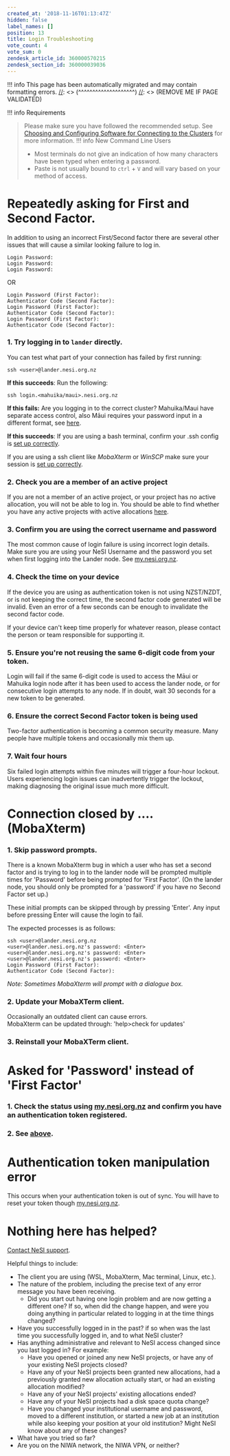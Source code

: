 ```yaml
---
created_at: '2018-11-16T01:13:47Z'
hidden: false
label_names: []
position: 13
title: Login Troubleshooting
vote_count: 4
vote_sum: 0
zendesk_article_id: 360000570215
zendesk_section_id: 360000039036
---
```




[//]: <> (REMOVE ME IF PAGE VALIDATED)
[//]: <> (vvvvvvvvvvvvvvvvvvvv)
!!! info
    This page has been automatically migrated and may contain formatting errors.
[//]: <> (^^^^^^^^^^^^^^^^^^^^)
[//]: <> (REMOVE ME IF PAGE VALIDATED)

!!! info Requirements
>
> Please make sure you have followed the recommended setup. See
> [Choosing and Configuring Software for Connecting to the
> Clusters](https://support.nesi.org.nz/hc/en-gb/articles/360001016335)
> for more information.
!!! info New Command Line Users
>
> -   Most terminals do not give an indication of how many characters
>     have been typed when entering a password.
> -   Paste is not usually bound to `ctrl` + `V` and will vary based on
>     your method of access.

# Repeatedly asking for First and Second Factor.

In addition to using an incorrect First/Second factor there are several
other issues that will cause a similar looking failure to log in. 

    Login Password:
    Login Password:
    Login Password:

OR

    Login Password (First Factor): 
    Authenticator Code (Second Factor):
    Login Password (First Factor): 
    Authenticator Code (Second Factor):
    Login Password (First Factor): 
    Authenticator Code (Second Factor):

### 1. Try logging in to `lander` directly.

You can test what part of your connection has failed by first running:

``` highlight
ssh <user>@lander.nesi.org.nz
```

**If this succeeds**: Run the following:

``` highlight
ssh login.<mahuika/maui>.nesi.org.nz
```

**If this fails:** Are you logging in to the correct cluster?
Mahuika/Maui have separate access control, also Māui requires your
password input in a different format, see
[here](https://support.nesi.org.nz/hc/en-gb/articles/360001244876-Mahuika-M%C4%81ui-Differences).

**If this succeeds**: If you are using a bash terminal, confirm your
.ssh config is [set up
correctly](https://support.nesi.org.nz/hc/en-gb/articles/360000161315#recLinux).

If you are using a ssh client like *MobaXterm* or *WinSCP* make sure
your session is [set up
correctly](https://support.nesi.org.nz/hc/en-gb/articles/360000161315#recMoba).

### 2. Check you are a member of an active project

If you are not a member of an active project, or your project has no
active allocation, you will not be able to log in. You should be able to
find whether you have any active projects with active
allocations [here](https://my.nesi.org.nz/html/view_projects). 

### 3. Confirm you are using the correct username and password

The most common cause of login failure is using incorrect login details.
Make sure you are using your NeSI Username and the password you set when
first logging into the Lander node. See
[my.nesi.org.nz](https://my.nesi.org.nz/).

### 4. Check the time on your device

If the device you are using as authentication token is not using
NZST/NZDT, or is not keeping the correct time, the second factor code
generated will be invalid. Even an error of a few seconds can be enough
to invalidate the second factor code.

If your device can't keep time properly for whatever reason, please
contact the person or team responsible for supporting it.

### 5. Ensure you're not reusing the same 6-digit code from your token.

Login will fail if the same 6-digit
code<span class="dictionary-of-numbers"> is </span>used to access the
Māui or Mahuika login node after it has been used to access the lander
node, or for consecutive login attempts to any node. If in doubt, wait
<span class="dictionary-of-numbers dictionary-of-numbers-processed">30
seconds</span> for a new token to be generated.

### 6. Ensure the correct Second Factor token is being used

Two-factor authentication is becoming a common security measure. Many
people have multiple tokens and occasionally mix them up.

### 7. Wait <span class="dictionary-of-numbers dictionary-of-numbers-processed">four hours</span>

<span class="dictionary-of-numbers">Six failed login attempts
</span>within
<span class="dictionary-of-numbers dictionary-of-numbers-processed">five
minutes</span> will trigger a four-hour lockout. Users experiencing
login issues can inadvertently trigger the lockout, making diagnosing
the original issue much more difficult.  

# Connection closed by .... (MobaXterm)

### 1. Skip password prompts.

There is a known MobaXterm bug in which a user who has set a second
factor and is trying to log in to the lander node will be prompted
multiple times for 'Password' before being prompted for 'First Factor'.
(On the lander node, you should only be prompted for a 'password' if you
have no Second Factor set up.)

These initial prompts can be skipped through by pressing 'Enter'. Any
input before pressing Enter will cause the login to fail.

The expected processes is as follows:

``` highlight
ssh <user>@lander.nesi.org.nz 
<user>@lander.nesi.org.nz's password: <Enter>
<user>@lander.nesi.org.nz's password: <Enter>
<user>@lander.nesi.org.nz's password: <Enter>
Login Password (First Factor): 
Authenticator Code (Second Factor):
```

*Note: Sometimes MobaXterm will prompt with a dialogue box.*

### 2. Update your MobaXTerm client.

Occasionally an outdated client can cause errors.  
MobaXterm can be updated through: 'help&gt;check for updates'

### 3. Reinstall your MobaXTerm client.

# Asked for 'Password' instead of 'First Factor'

### 1. Check the status using [my.nesi.org.nz](https://my.nesi.org.nz/) and confirm you have an authentication token registered.

### 2. See [above](#mobaPassPassPass).

# Authentication token manipulation error

This occurs when your authentication token is out of sync. You will have
to reset your token though [my.nesi.org.nz](https://my.nesi.org.nz/).

# Nothing here has helped?

[Contact NeSI support](https://support.nesi.org.nz/hc/requests/new).

Helpful things to include:

-   The client you are using (WSL, MobaXterm, Mac terminal, Linux,
    etc.).
-   The nature of the problem, including the precise text of any error
    message you have been receiving.
    -   Did you start out having <span class="dictionary-of-numbers">one
        login problem and </span>are now getting a different one? If so,
        when did the change happen, and were you doing anything in
        particular related to logging in at the time things changed?
-   Have you successfully logged in in the past? if so when was the last
    time you successfully logged in, and to what NeSI cluster?
-   Has anything administrative and relevant to NeSI access changed
    since you last logged in? For example:
    -   Have you opened or joined any new NeSI projects, or have any of
        your existing NeSI projects closed?
    -   Have any of your NeSI projects been granted new allocations, had
        a previously granted new allocation actually start, or had an
        existing allocation modified?
    -   Have any of your NeSI projects' existing allocations ended?
    -   Have any of your NeSI projects had a disk space quota change?
    -   Have you changed your institutional username and password, moved
        to a different institution, or started a new job at an
        institution while also keeping your position at your old
        institution? Might NeSI know about any of these changes?
-   What have you tried so far?
-   Are you on the NIWA network, the NIWA VPN, or neither?

 
